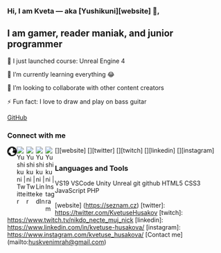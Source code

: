 ### Hi, I am Kveta — aka [Yushikuni][website]  👋,

## I am gamer, reader maniak, and junior programmer

🔭 I just launched course: Unreal Engine 4

🌱 I’m currently learning everything :joy:

👯 I’m looking to collaborate with other content creators

⚡ Fun fact: I love to draw and play on bass guitar

[GitHub](http://github.com)

### Connect with me

[<img align="left" alt="Yushikuni.com" width="22px" src="https://raw.githubusercontent.com/iconic/open-iconic/master/svg/globe.svg" />][website]
[<img align="left" alt="Yushikuni | Twitter" width="22px" src="twitter.svg" />][twitter]
[<img align="left" alt="Yushikuni | Twitter" width="22px" src="https://cdn.jsdelivr.net/npm/simple-icons@v3/icons/twitch.svg" />][twitch]
[<img align="left" alt="Yushikuni | LinkedIn" width="22px" src="https://cdn.jsdelivr.net/npm/simple-icons@v3/icons/linkedin.svg" />][linkedin]
[<img align="left" alt="Yushikuni | Instagram" width="22px" src="https://cdn.jsdelivr.net/npm/simple-icons@v3/icons/instagram.svg" />][instagram]

### Languages and Tools

VS19 VSCode Unity Unreal git github HTML5 CSS3 JavaScript PHP
<br/>
<br/>
[website] (https://seznam.cz)
[twitter]: <https://twitter.com/KvetuseHusakov>
[twitch]: <https://www.twitch.tv/nikdo_necte_muj_nick>
[linkedin]: <https://www.linkedin.com/in/kvetuse-husakova/>
[instagram]: <https://www.instagram.com/kvetuse_husakova/>
[Contact me] (mailto:huskvenimrah@gmail.com)
